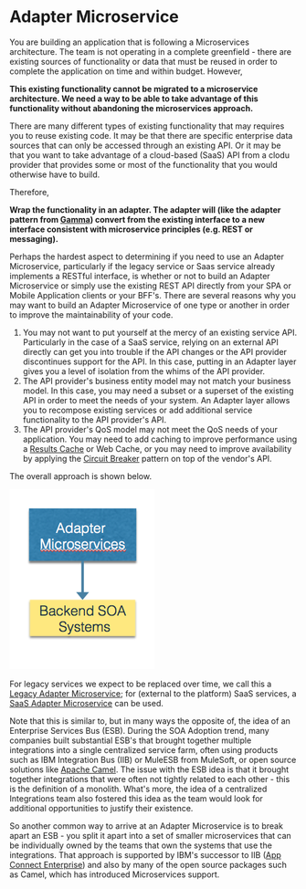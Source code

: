 # Adapter Microservice

You are building an application that is following a Microservices architecture.  The team is not operating in a complete greenfield - there are existing sources of functionality or data that must be reused in order to complete the application on time and within budget.  However,

**This existing functionality cannot be migrated to a microservice architecture. We need a way to be able to take advantage of this functionality without abandoning the microservices approach.**

There are many different types of existing functionality that may requires you to reuse existing code.  It may be that there are specific enterprise data sources that can only be accessed through an existing API.  Or it may be that you want to take advantage of a cloud-based (SaaS) API from a clodu provider that provides some or most of the functionality that you would otherwise have to build.

Therefore,

**Wrap the functionality in an adapter. The adapter will (like the adapter pattern from [Gamma](https://www.amazon.com/Design-Patterns-Elements-Reusable-Object-Oriented/dp/0201633612)) convert from the existing interface to a new interface consistent with microservice principles (e.g. REST or messaging).**

Perhaps the hardest aspect to determining if you need to use an Adapter Microservice, particularly if the legacy service or Saas service already implements a RESTful interface, is whether or not to build an Adapter Microservice or simply use the existing REST API directly from your SPA or Mobile Application clients or your BFF's.  There are several reasons why you may want to build an Adapter Microservice of one type or another in order to improve the maintainability of your code.

1. You may not want to put yourself at the mercy of an existing service API.  Particularly in the case of a SaaS service, relying on an external API directly can get you into trouble if the API changes or the API provider discontinues support for the API.  In this case, putting in an Adapter layer gives you a level of isolation from the whims of the API provider.
2. The API provider's business entity model may not match your business model.  In this case, you may need a subset or a superset of the existing API in order to meet the needs of your system.  An Adapter layer allows you to recompose existing services or add additional service functionality to the API provider's API.
3. The API provider's QoS model may not meet the QoS needs of your application.  You may need to add caching to improve performance using a [Results Cache](../Cloud-Native-Architecture/Results-Cache.md) or Web Cache, or you may need to improve availability by applying the [Circuit Breaker](Circuit-Breaker.md) pattern on top of the vendor's API.

The overall approach is shown below.

![Adapter Microservice](../assets/AdapterMicroservices.png)

For legacy services we expect to be replaced over time, we call this a [Legacy Adapter Microservice](Legacy-Adapter-Microservice.md); for (external to the platform) SaaS services, a [SaaS Adapter Microservice](SaasAdapterMicroservice.md) can be used.

Note that this is similar to, but in many ways the opposite of, the idea of an Enterprise Services Bus (ESB).  During the SOA Adoption trend, many companies built substantial ESB's that brought together multiple integrations into a single centralized service farm, often using products such as IBM Integration Bus (IIB) or MuleESB from MuleSoft, or open source solutions like [Apache Camel](https://camel.apache.org/).  The issue with the ESB idea is that it brought together integrations that were often not tightly related to each other - this is the definition of a monolith.  What's more, the idea of a centralized Integrations team also fostered this idea as the team would look for additional opportunities to justify their existence.

So another common way to arrive at an Adapter Microservice is to break apart an ESB - you split it apart into a set of smaller microservices that can be individually owned by the teams that own the systems that use the integrations.  That approach is supported by IBM's successor to IIB ([App Connect Enterprise](https://www.ibm.com/support/knowledgecenter/en/SSTTDS_11.0.0/com.ibm.ace.home.doc/help_home.htm)) and also by many of the open source packages such as Camel, which has introduced Microservices support.  
